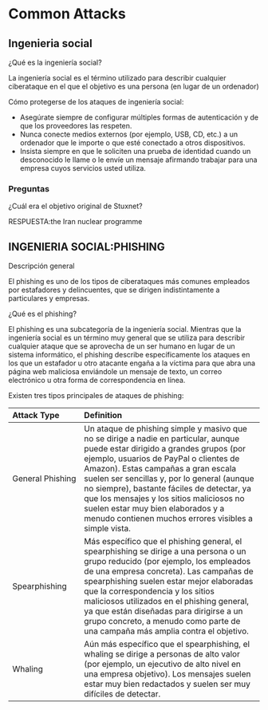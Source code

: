 # Common Attacks

## Ingenieria social

¿Qué es la ingeniería social?

La ingeniería social es el término utilizado para describir cualquier ciberataque en el que el objetivo es una persona (en lugar de un ordenador)

Cómo protegerse de los ataques de ingeniería social:

- Asegúrate siempre de configurar múltiples formas de autenticación y de que los proveedores las respeten. 
- Nunca conecte medios externos (por ejemplo, USB, CD, etc.) a un ordenador que le importe o que esté conectado a otros dispositivos. 
- Insista siempre en que le soliciten una prueba de identidad cuando un desconocido le llame o le envíe un mensaje afirmando trabajar para una empresa cuyos servicios usted utiliza.

### Preguntas

¿Cuál era el objetivo original de Stuxnet?

RESPUESTA:the Iran nuclear programme

## INGENIERIA SOCIAL:PHISHING

Descripción general

El phishing es uno de los tipos de ciberataques más comunes empleados por estafadores y delincuentes, que se dirigen indistintamente a particulares y empresas.

¿Qué es el phishing?

El phishing es una subcategoría de la ingeniería social. Mientras que la ingeniería social es un término muy general que se utiliza para describir cualquier ataque que se aprovecha de un ser humano en lugar de un sistema informático, el phishing describe específicamente los ataques en los que un estafador u otro atacante engaña a la víctima para que abra una página web maliciosa enviándole un mensaje de texto, un correo electrónico u otra forma de correspondencia en línea.

Existen tres tipos principales de ataques de phishing:

| Attack Type	| Definition |
|:--|:--|
| General Phishing	| Un ataque de phishing simple y masivo que no se dirige a nadie en particular, aunque puede estar dirigido a grandes grupos (por ejemplo, usuarios de PayPal o clientes de Amazon). Estas campañas a gran escala suelen ser sencillas y, por lo general (aunque no siempre), bastante fáciles de detectar, ya que los mensajes y los sitios maliciosos no suelen estar muy bien elaborados y a menudo contienen muchos errores visibles a simple vista. |
| Spearphishing	| Más específico que el phishing general, el spearphishing se dirige a una persona o un grupo reducido (por ejemplo, los empleados de una empresa concreta). Las campañas de spearphishing suelen estar mejor elaboradas que la correspondencia y los sitios maliciosos utilizados en el phishing general, ya que están diseñadas para dirigirse a un grupo concreto, a menudo como parte de una campaña más amplia contra el objetivo. |
| Whaling	| Aún más específico que el spearphishing, el whaling se dirige a personas de alto valor (por ejemplo, un ejecutivo de alto nivel en una empresa objetivo). Los mensajes suelen estar muy bien redactados y suelen ser muy difíciles de detectar. |
